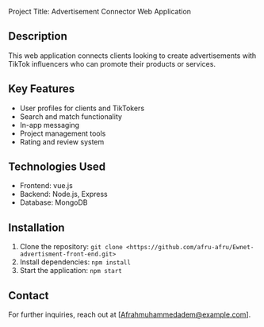 Project Title: Advertisement Connector Web Application

## Description
This web application connects clients looking to create advertisements with TikTok influencers who can promote their products or services.

## Key Features
- User profiles for clients and TikTokers
- Search and match functionality
- In-app messaging
- Project management tools
- Rating and review system

## Technologies Used
- Frontend: vue.js
- Backend: Node.js, Express
- Database: MongoDB

## Installation
1. Clone the repository: `git clone <https://github.com/afru-afru/Ewnet-advertisment-front-end.git>`
2. Install dependencies: `npm install`
3. Start the application: `npm start`

## Contact
  For further inquiries, reach out at [Afrahmuhammedadem@example.com].
